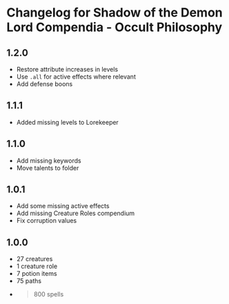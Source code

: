 # Changelog for Shadow of the Demon Lord Compendia - Occult Philosophy

## 1.2.0

- Restore attribute increases in levels
- Use `.all` for active effects where relevant
- Add defense boons

## 1.1.1

- Added missing levels to Lorekeeper

## 1.1.0

- Add missing keywords
- Move talents to folder

## 1.0.1

- Add some missing active effects
- Add missing Creature Roles compendium
- Fix corruption values

## 1.0.0

- 27 creatures
- 1 creature role
- 7 potion items
- 75 paths
- >800 spells
